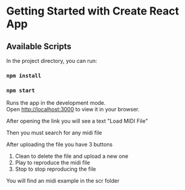 # Getting Started with Create React App


## Available Scripts

In the project directory, you can run:

### `npm install`

### `npm start`

Runs the app in the development mode.\
Open [http://localhost:3000](http://localhost:3000) to view it in your browser.

After opening the link you will see a text "Load MIDI File"

Then you must search for any midi file

After uploading the file you have 3 buttons

1) Clean to delete the file and upload a new one
2) Play to reproduce the midi file
3) Stop to stop reproducing the file

You will find an midi example in the scr folder

